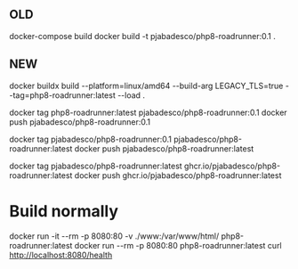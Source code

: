 ## OLD

docker-compose build
docker build -t pjabadesco/php8-roadrunner:0.1 .

## NEW

docker buildx build --platform=linux/amd64 --build-arg LEGACY_TLS=true --tag=php8-roadrunner:latest --load .

docker tag php8-roadrunner:latest pjabadesco/php8-roadrunner:0.1
docker push pjabadesco/php8-roadrunner:0.1

docker tag pjabadesco/php8-roadrunner:0.1 pjabadesco/php8-roadrunner:latest
docker push pjabadesco/php8-roadrunner:latest

docker tag pjabadesco/php8-roadrunner:latest ghcr.io/pjabadesco/php8-roadrunner:latest
docker push ghcr.io/pjabadesco/php8-roadrunner:latest

# Build normally

docker run -it --rm -p 8080:80 -v ./www:/var/www/html/ php8-roadrunner:latest
docker run --rm -p 8080:80 php8-roadrunner:latest
curl <http://localhost:8080/health>
